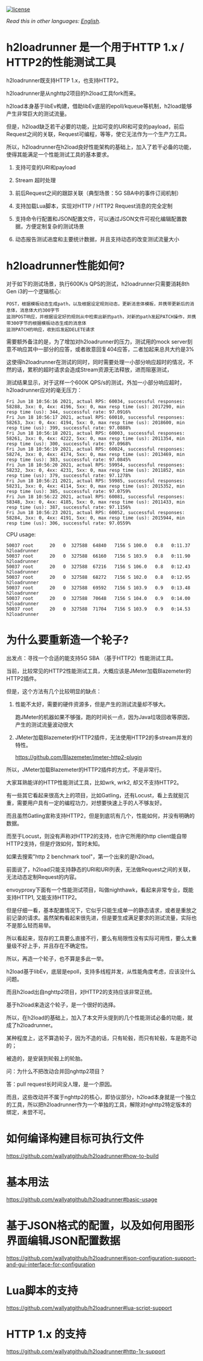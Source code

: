 [![license](https://img.shields.io/github/license/wallyatgithub/h2loadrunner.svg?style=flat-square)](https://github.com/wallyatgithub/h2loadrunner)

*Read this in other languages: [English](README.md).*

# h2loadrunner 是一个用于HTTP 1.x / HTTP2的性能测试工具
  h2loadrunner既支持HTTP 1.x，也支持HTTP2。
  
  h2loadrunner是从nghttp2项目的h2load工具fork而来。

  h2load本身基于libEv构建，借助libEv底层的epoll/kqueue等机制，h2load能够产生非常巨大的测试流量。
  
  但是，h2load缺乏若干必要的功能，比如可变的URI和可变的payload，前后Request之间的关联，Request可编程，等等，使它无法作为一个生产力工具。

  所以，h2loadrunner在h2load良好性能架构的基础上，加入了若干必备的功能，使得其能满足一个性能测试工具的基本要求。
  
  1. 支持可变的URI和payload
  
  2. Stream 超时处理
  
  3. 前后Request之间的跟踪关联（典型场景：5G SBA中的事件订阅机制）
  
  4. 支持加载Lua脚本，实现对HTTP / HTTP2 Request消息的完全定制
  
  5. 支持命令行配置和JSON配置文件，可以通过JSON文件可视化编辑配置数据，方便定制复杂的测试场景
     
  6. 动态报告测试进度和主要统计数据，并且支持动态的改变测试流量大小
  

# h2loadrunner性能如何?
  对于如下的测试场景，执行600K/s QPS的测试，h2loadrunner只需要消耗8th Gen i3的一个逻辑核心:
  
    POST，根据模板动态生成path，以及根据设定规则动态，更新消息体模板，并携带更新后的消息体，消息体大约300字节
    监测POST响应，并根据设定好的规则从中检索出新的path，对新的path发起PATCH操作，并携带300字节的根据模板动态生成的消息体    
    监测PATCH的响应，收到后发起DELETE请求
    
  需要额外备注的是，为了增加对h2loadrunner的压力，测试用的mock server刻意不响应其中一部分的应答，或者故意回复404应答，二者加起来总共大约是3%
  
  这使得h2loadrunner在测试的同时，同时需要处理一小部分响应超时的情况，不然的话，累积的超时请求会造成Stream资源无法释放，进而阻塞测试，
  
  测试结果显示，对于这样一个600K QPS/s的测试，外加一小部分响应超时，h2loadrunner应对的毫无压力：
  
    Fri Jun 18 10:56:16 2021, actual RPS: 60034, successful responses: 58288, 3xx: 0, 4xx: 4196, 5xx: 0, max resp time (us): 2017290, min resp time (us): 344, successful rate: 97.0916%
    Fri Jun 18 10:56:17 2021, actual RPS: 60010, successful responses: 58263, 3xx: 0, 4xx: 4194, 5xx: 0, max resp time (us): 2018600, min resp time (us): 399, successful rate: 97.0888%
    Fri Jun 18 10:56:18 2021, actual RPS: 60003, successful responses: 58261, 3xx: 0, 4xx: 4222, 5xx: 0, max resp time (us): 2011354, min resp time (us): 300, successful rate: 97.0968%
    Fri Jun 18 10:56:19 2021, actual RPS: 60024, successful responses: 58274, 3xx: 0, 4xx: 4174, 5xx: 0, max resp time (us): 2013469, min resp time (us): 383, successful rate: 97.0845%
    Fri Jun 18 10:56:20 2021, actual RPS: 59954, successful responses: 58232, 3xx: 0, 4xx: 4231, 5xx: 0, max resp time (us): 2011852, min resp time (us): 379, successful rate: 97.1278%
    Fri Jun 18 10:56:21 2021, actual RPS: 59985, successful responses: 58231, 3xx: 0, 4xx: 4114, 5xx: 0, max resp time (us): 2015352, min resp time (us): 385, successful rate: 97.0759%
    Fri Jun 18 10:56:22 2021, actual RPS: 60081, successful responses: 58348, 3xx: 0, 4xx: 4185, 5xx: 0, max resp time (us): 2011433, min resp time (us): 387, successful rate: 97.1156%
    Fri Jun 18 10:56:23 2021, actual RPS: 60052, successful responses: 58284, 3xx: 0, 4xx: 4191, 5xx: 0, max resp time (us): 2015944, min resp time (us): 306, successful rate: 97.0559%

  CPU usage:
  
    50037 root      20   0  327588  64840   7156 S 100.0   0.8   0:11.37 h2loadrunner
    50037 root      20   0  327588  66160   7156 S 103.9   0.8   0:11.90 h2loadrunner
    50037 root      20   0  327588  67216   7156 S 106.0   0.8   0:12.43 h2loadrunner
    50037 root      20   0  327588  68272   7156 S 102.0   0.8   0:12.95 h2loadrunner
    50037 root      20   0  327588  69592   7156 S 103.9   0.9   0:13.48 h2loadrunner
    50037 root      20   0  327588  70648   7156 S 104.0   0.9   0:14.00 h2loadrunner
    50037 root      20   0  327588  71704   7156 S 103.9   0.9   0:14.53 h2loadrunner

# 为什么要重新造一个轮子?
  出发点：寻找一个合适的能支持5G SBA （基于HTTP2）性能测试工具。

  当前，比较常见的HTTP2性能测试工具，大概应该是JMeter加载Blazemeter的HTTP2插件。

  但是，这个方法有几个比较明显的缺点：

  1. 性能不太好，需要的硬件资源多，但是产生的测试流量却不够大。

     跑JMeter的机器如果不够强，跑的时间长一点，因为Java垃圾回收等原因，产生的测试流量波动很大
   
  2. JMeter加载Blazemeter的HTTP2插件，无法使用HTTP2的多stream并发的特性。
   
     https://github.com/Blazemeter/jmeter-http2-plugin


  所以，JMeter加载Blazemeter的HTTP2插件的方式，不是非常行。

  大家耳熟能详的HTTP性能测试工具，比如wrk, wrk2, 却又不支持HTTP2。

  有一些其它看起来很高大上的项目，比如Gatling，还有Locust，看上去就挺沉重，需要用户具有一定的编程功力，对想要快速上手的人不够友好。
  
  而且虽然Gatling宣称支持HTTP2，但是到底坑有几个，性能如何，并没有明确的数据。

  而至于Locust，则没有声称对HTTP2的支持，也许它所用的http client能自带HTTP2支持，但是疗效如何，暂时未知。

  如果去搜索"http 2 benchmark tool"，第一个出来的是h2load。
  
  前面说了，h2load只能支持静态的URI和URI列表，无法做Request之间的关联，无法动态定制Request的内容。
  
  envoyproxy下面有一个性能测试项目，叫做nighthawk，看起来非常专业，既能支持HTTP1, 又能支持HTTP2。
  
  但是仔细一看，基本配置情况下，它似乎只能生成单一的静态请求，或者是重放之前记录的请求。虽然架构看起来很先进，但是要生成满足要求的测试流量，实际也不是那么轻而易举。
  
  

  所以看起来，现存的工具要么直接不行，要么有局限性没有实际可用性，要么太重量级不好上手，并且存在不确定性。
  
  所以，再造一个轮子，也不算是多此一举。

  h2load基于libEv，底层是epoll，支持多线程并发，从性能角度考虑，应该没什么问题。
  
  而且h2load出自nghttp2项目，对HTTP2的支持应该非常正统。

  基于h2load来造这个轮子，是一个很好的选择。

  所以，在h2load的基础上，加入了本文开头提到的几个性能测试必备的功能，就成了h2loadrunner。

  某种程度上，这不算造轮子，因为不造的话，只有轮毂，而只有轮毂，车是跑不动的；
  
  被造的，是安装到轮毂上的轮胎。

  问：为什么不把改动合并回nghttp2项目？

  答：pull request长时间没人理，是一个原因。

  而且，这些改动并不属于nghttp2的核心，即协议部分，h2load本身就是一个独立的工具，所以把h2loadrunner作为一个单独的工具，解除对nghttp2特定版本的绑定，未尝不可。


# 如何编译构建目标可执行文件

  https://github.com/wallyatgithub/h2loadrunner#how-to-build

# 基本用法
  https://github.com/wallyatgithub/h2loadrunner#basic-usage


# 基于JSON格式的配置，以及如何用图形界面编辑JSON配置数据

  https://github.com/wallyatgithub/h2loadrunner#json-configuration-support-and-gui-interface-for-configuration

# Lua脚本的支持

  https://github.com/wallyatgithub/h2loadrunner#lua-script-support
  
    
# HTTP 1.x 的支持
  
  https://github.com/wallyatgithub/h2loadrunner#http-1x-support
  
  


